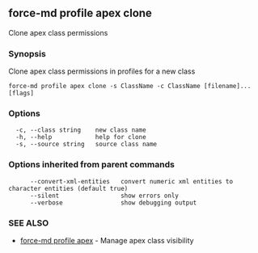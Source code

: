 ## force-md profile apex clone

Clone apex class permissions

### Synopsis

Clone apex class permissions in profiles for a new class

```
force-md profile apex clone -s ClassName -c ClassName [filename]... [flags]
```

### Options

```
  -c, --class string    new class name
  -h, --help            help for clone
  -s, --source string   source class name
```

### Options inherited from parent commands

```
      --convert-xml-entities   convert numeric xml entities to character entities (default true)
      --silent                 show errors only
      --verbose                show debugging output
```

### SEE ALSO

* [force-md profile apex](force-md_profile_apex.md)	 - Manage apex class visibility


